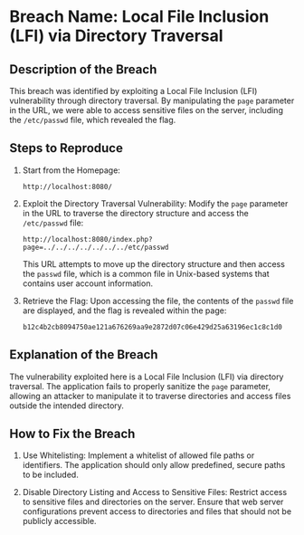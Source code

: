 # Breach Name: Local File Inclusion (LFI) via Directory Traversal
## Description of the Breach

This breach was identified by exploiting a Local File Inclusion (LFI) vulnerability through directory traversal. By manipulating the `page` parameter in the URL, we were able to access sensitive files on the server, including the `/etc/passwd` file, which revealed the flag.

## Steps to Reproduce

1. Start from the Homepage:
	```
	http://localhost:8080/
	```

2. Exploit the Directory Traversal Vulnerability:
	Modify the `page` parameter in the URL to traverse the directory structure and access the `/etc/passwd` file:
	```
	http://localhost:8080/index.php?page=../../../../../../../etc/passwd
	```
	This URL attempts to move up the directory structure and then access the `passwd` file, which is a common file in Unix-based systems that contains user account information.

3. Retrieve the Flag:
	Upon accessing the file, the contents of the `passwd` file are displayed, and the flag is revealed within the page:
	```
	b12c4b2cb8094750ae121a676269aa9e2872d07c06e429d25a63196ec1c8c1d0
	```

## Explanation of the Breach

The vulnerability exploited here is a Local File Inclusion (LFI) via directory traversal. The application fails to properly sanitize the `page` parameter, allowing an attacker to manipulate it to traverse directories and access files outside the intended directory.

## How to Fix the Breach


1. Use Whitelisting:
	Implement a whitelist of allowed file paths or identifiers. The application should only allow predefined, secure paths to be included.

2. Disable Directory Listing and Access to Sensitive Files:
	Restrict access to sensitive files and directories on the server. Ensure that web server configurations prevent access to directories and files that should not be publicly accessible.